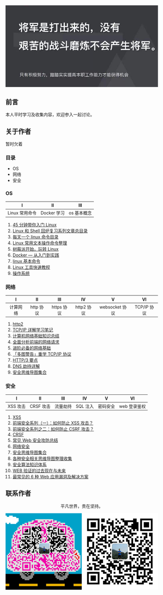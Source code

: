 ![image](./img/timg.jpg)
<br>

## 前言

本人平时学习及收集内容，欢迎参入一起讨论。

## 关于作者

暂时欠着

### 目录

- OS
- 网络
- 安全

### OS

|       I        |     II      |     III     |
| :------------: | :---------: | :---------: |
| Linux 常用命令 | Docker 学习 | os 基本概念 |

1. [45 分钟带你入门 Linux](https://www.cnblogs.com/liumt/p/6117168.html)
2. [Linux 和 Shell 回炉复习系列文章总目录](https://www.cnblogs.com/f-ck-need-u/p/7048359.html)
3. [每天一个 linux 命令目录](https://www.cnblogs.com/peida/archive/2012/12/05/2803591.html)
4. [Linux 常用文本操作命令整理](https://www.cnblogs.com/maybe2030/p/5325530.html)
5. [树莓派开始，玩转 Linux](https://www.cnblogs.com/vamei/archive/2012/10/10/2718229.html)
6. [Docker — 从入门到实践](https://github.com/yeasy/docker_practice)
7. [linux 基本命令](https://github.com/ftTony/blog/issues/31)
8. [Linux 工具快速教程](https://linuxtools-rst.readthedocs.io/zh_CN/latest/)
9. [操作系统](https://github.com/frank-lam/fullstack-tutorial/blob/master/notes/%E6%93%8D%E4%BD%9C%E7%B3%BB%E7%BB%9F.md)

### 网络

|    I     |    II     |    III     |     IV     |       V        |     VI      |
| :------: | :-------: | :--------: | :--------: | :------------: | :---------: |
| 计算网络 | http 协议 | https 协议 | http2 协议 | websocket 协议 | TCP/IP 协议 |

1. [http2](https://github.com/ftTony/blog/issues/9)
2. [TCP/IP 详解学习笔记](https://www.cnblogs.com/zhehan54/p/6204767.html)
3. [计算机网络基础知识总结](https://www.cnblogs.com/maybe2030/p/4781555.html)
4. [全面分析前端的网络请求](https://mp.weixin.qq.com/s/8mBJuv-1nHIo-2BU1X4MhA)
5. [进阶必备的网络基础](https://juejin.im/post/5c591fda6fb9a049dc02b1cc)
6. [「多图警告」重学 TCP/IP 协议](https://mp.weixin.qq.com/s/pFlJglicKZVh31EOMe83Hw)
7. [HTTP/3 要点](https://mp.weixin.qq.com/s/qBD90RdofvYDNX2sSJWgNA)
8. [DNS 劫持详解](https://mp.weixin.qq.com/s/vFMEJFHBV5ws268oOkDReg)
9. [安全思维导图集合](https://github.com/SecWiki/sec-chart)

### 安全

|    I     |    II     |   III    |    IV    |    V     |      VI      |
| :------: | :-------: | :------: | :------: | :------: | :----------: |
| XSS 攻击 | CRSF 攻击 | 流量劫持 | SQL 注入 | 密码安全 | web 登录鉴权 |

1. [XSS](https://github.com/ftTony/blog/issues/19)
2. [前端安全系列（一）：如何防止 XSS 攻击？](https://juejin.im/post/5bad9140e51d450e935c6d64)
3. [前端安全系列之二：如何防止 CSRF 攻击？](https://juejin.im/post/5bc009996fb9a05d0a055192)
4. [CRSF](https://github.com/ftTony/blog/issues/8)
5. [常见 Web 安全攻防总结](https://zoumiaojiang.com/article/common-web-security/)
6. [网络安全](https://github.com/frank-lam/fullstack-tutorial/blob/master/notes/%E7%BD%91%E7%BB%9C%E5%AE%89%E5%85%A8.md)
7. [安全思维导图集合](https://github.com/SecWiki/sec-chart)
8. [各种安全相关思维导图整理收集](https://github.com/phith0n/Mind-Map)
9. [安全算法知识体系](https://github.com/404notf0und/My-Security-Algorithm-Architecture)
10. [WEB 验证的过去现在与未来](https://mp.weixin.qq.com/s/-PlSYKTgu9h-bYMknTKNkw)
11. [最常见的 6 种 Web 应用漏洞及解决方案](https://mp.weixin.qq.com/s/M-O_Yv1-2Rfcw0scjxoRLQ)

## 联系作者

<div align="center">
    <p>
        平凡世界，贵在坚持。
    </p>
    <img src="./img/contact.png" />
</div>
